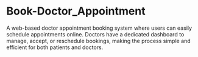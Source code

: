 # Book-Doctor_Appointment
A web-based doctor appointment booking system where users can easily schedule appointments online. Doctors have a dedicated dashboard to manage, accept, or reschedule bookings, making the process simple and efficient for both patients and doctors.
